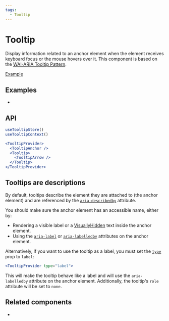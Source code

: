 ```yaml
---
tags:
  - Tooltip
---
```


# Tooltip

<div data-description>

Display information related to an anchor element when the element receives keyboard focus or the mouse hovers over it. This component is based on the [WAI-ARIA Tooltip Pattern](https://www.w3.org/WAI/ARIA/apg/patterns/tooltip/).

</div>

<div data-tags></div>

<a href="../examples/tooltip/index.tsx" data-playground>Example</a>

## Examples

<div data-cards="examples">

- [](/examples/tooltip-framer-motion)

</div>

## API

```jsx
useTooltipStore()
useTooltipContext()

<TooltipProvider>
  <TooltipAnchor />
  <Tooltip>
    <TooltipArrow />
  </Tooltip>
</TooltipProvider>
```

## Tooltips are descriptions

By default, tooltips describe the element they are attached to (the anchor element) and are referenced by the [`aria-describedby`](https://developer.mozilla.org/en-US/docs/Web/Accessibility/ARIA/Attributes/aria-describedby) attribute.

You should make sure the anchor element has an accessible name, either by:

- Rendering a visible label or a [VisuallyHidden](/components/visually-hidden) text inside the anchor element.
- Using the [`aria-label`](https://developer.mozilla.org/en-US/docs/Web/Accessibility/ARIA/Attributes/aria-label) or [`aria-labelledby`](https://developer.mozilla.org/en-US/docs/Web/Accessibility/ARIA/Attributes/aria-labelledby) attributes on the anchor element.

Alternatively, if you want to use the tooltip as a label, you must set the [`type`](/reference/tooltip-provider#type) prop to `label`:

```jsx
<TooltipProvider type="label">
```

This will make the tooltip behave like a label and will use the `aria-labelledby` attribute on the anchor element. Additionally, the tooltip's `role` attribute will be set to `none`.

## Related components

<div data-cards="components">

- [](/components/hovercard)

</div>
